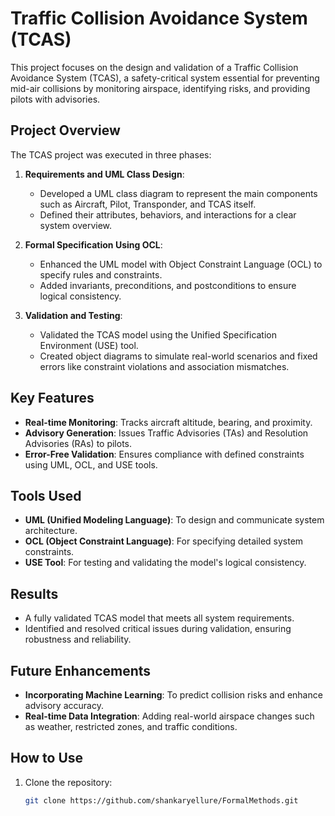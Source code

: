 # Traffic Collision Avoidance System (TCAS)

This project focuses on the design and validation of a Traffic Collision Avoidance System (TCAS), a safety-critical system essential for preventing mid-air collisions by monitoring airspace, identifying risks, and providing pilots with advisories.

## Project Overview

The TCAS project was executed in three phases:

1. **Requirements and UML Class Design**:
   - Developed a UML class diagram to represent the main components such as Aircraft, Pilot, Transponder, and TCAS itself.
   - Defined their attributes, behaviors, and interactions for a clear system overview.

2. **Formal Specification Using OCL**:
   - Enhanced the UML model with Object Constraint Language (OCL) to specify rules and constraints.
   - Added invariants, preconditions, and postconditions to ensure logical consistency.

3. **Validation and Testing**:
   - Validated the TCAS model using the Unified Specification Environment (USE) tool.
   - Created object diagrams to simulate real-world scenarios and fixed errors like constraint violations and association mismatches.

## Key Features

- **Real-time Monitoring**: Tracks aircraft altitude, bearing, and proximity.
- **Advisory Generation**: Issues Traffic Advisories (TAs) and Resolution Advisories (RAs) to pilots.
- **Error-Free Validation**: Ensures compliance with defined constraints using UML, OCL, and USE tools.

## Tools Used

- **UML (Unified Modeling Language)**: To design and communicate system architecture.
- **OCL (Object Constraint Language)**: For specifying detailed system constraints.
- **USE Tool**: For testing and validating the model's logical consistency.

## Results

- A fully validated TCAS model that meets all system requirements.
- Identified and resolved critical issues during validation, ensuring robustness and reliability.

## Future Enhancements

- **Incorporating Machine Learning**: To predict collision risks and enhance advisory accuracy.
- **Real-time Data Integration**: Adding real-world airspace changes such as weather, restricted zones, and traffic conditions.

## How to Use

1. Clone the repository:
   ```bash
   git clone https://github.com/shankaryellure/FormalMethods.git
